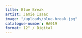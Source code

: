 ```yaml
---
title: Blue Break
artist: Jamie Isaac
image: "/uploads/blue-break.jpg"
catalogue-number: HA019
format: 12" / Digital
---
```


